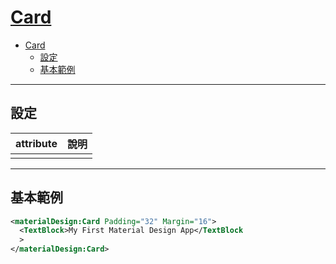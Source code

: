 # [Card](https://github.com/MaterialDesignInXAML/MaterialDesignInXamlToolkit/blob/master/MainDemo.Wpf/Cards.xaml)

- [Card](#card)
  - [設定](#%e8%a8%ad%e5%ae%9a)
  - [基本範例](#%e5%9f%ba%e6%9c%ac%e7%af%84%e4%be%8b)

---

## 設定

| attribute | 說明 |
| --------- | ---- |
|           |      |

---

## 基本範例

```xml
<materialDesign:Card Padding="32" Margin="16">
  <TextBlock>My First Material Design App</TextBlock
  >
</materialDesign:Card>
```
